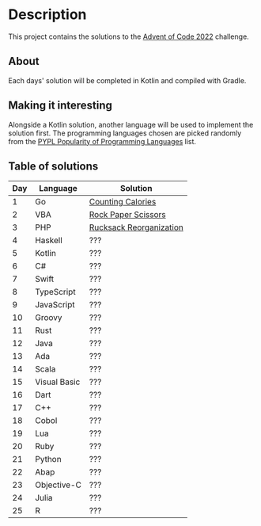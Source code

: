 # Description
This project contains the solutions to the [Advent of Code 2022](https://adventofcode.com/2022/) challenge.

## About
Each days' solution will be completed in Kotlin and compiled with Gradle.

## Making it interesting
Alongside a Kotlin solution, another language will be used to implement the solution first. The programming languages chosen are picked randomly from the [PYPL Popularity of Programming Languages](https://pypl.github.io/PYPL.html) list.

## Table of solutions

|Day| Language    | Solution |
|---|-------------|----------|
|1  |Go           | [Counting Calories](https://github.com/LiamL17/AOC-2022/tree/master/solutions/day01/solution.go)         |
|2  |VBA          | [Rock Paper Scissors](https://github.com/LiamL17/AOC-2022/tree/master/solutions/day02/solution.vb)       |
|3  |PHP          | [Rucksack Reorganization](https://github.com/LiamL17/AOC-2022/tree/master/solutions/day03/solution.php)  |
|4  |Haskell      | ??? |
|5  |Kotlin       | ??? |
|6  |C#           | ??? |
|7  |Swift        | ??? |
|8  |TypeScript   | ??? |
|9  |JavaScript   | ??? |
|10 |Groovy       | ??? |
|11 |Rust         | ??? |
|12 |Java         | ??? |
|13 |Ada          | ??? |
|14 |Scala        | ??? |
|15 |Visual Basic | ??? |
|16 |Dart         | ??? |
|17 |C++          | ??? |
|18 |Cobol        | ??? |
|19 |Lua          | ??? |
|20 |Ruby         | ??? |
|21 |Python       | ??? |
|22 |Abap         | ??? |
|23 |Objective-C  | ??? |
|24 |Julia        | ??? |
|25 |R            | ??? |
